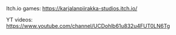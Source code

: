 Itch.io games: https://karjalanpiirakka-studios.itch.io/

YT videos: https://www.youtube.com/channel/UCDohlb61u832u4FUT0LN6Tg
<!---
KarjalanpiirakkaStudios/KarjalanpiirakkaStudios is a ✨ special ✨ repository because its `README.md` (this file) appears on your GitHub profile.
You can click the Preview link to take a look at your changes.
--->
